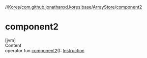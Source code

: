 //[Kores](../../index.md)/[com.github.jonathanxd.kores.base](../index.md)/[ArrayStore](index.md)/[component2](component2.md)



# component2  
[jvm]  
Content  
operator fun [component2](component2.md)(): [Instruction](../../com.github.jonathanxd.kores/-instruction/index.md)  



